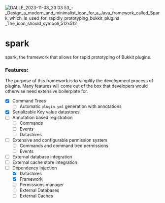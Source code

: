 
![DALLE_2023-11-08_23 03 53_-_Design_a_modern_and_minimalist_icon_for_a_Java_framework_called_Spark_which_is_used_for_rapidly_prototyping_bukkit_plugins _The_icon_should_symboli_512x512](https://github.com/VincentCosta6/spark/assets/37250561/2e248d9f-7680-4eda-a8c1-778380ddec4a)


# spark
spark, the framework that allows for rapid prototyping of Bukkit plugins.



### Features:
The purpose of this framework is to simplify the development process of plugins. Many features will come out of the box that developers would otherwise need extensive boilerplate for.
- [x] Command Trees
  - [ ] Automatic `plugin.yml` generation with annotations 
- [x] Serializable Key value datastores
- [ ] Annotation based registration
  - [ ] Commands
  - [ ] Events
  - [ ] Datastores
- [ ] Extensive and configurable permission system
  - [ ] Commands and command tree permissions
  - [ ] Events
- [ ] External database integration
- [ ] External cache store integration
- [ ] Dependency Injection
  - [x] Datastores
  - [x] Framework
  - [ ] Permissions manager
  - [ ] External Databases
  - [ ] External Caches
